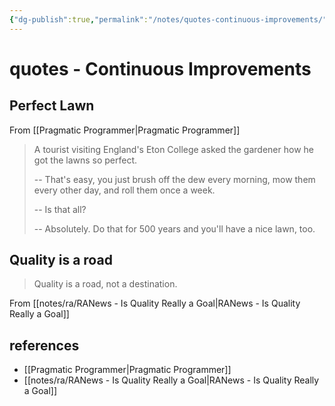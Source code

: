 ```yaml
---
{"dg-publish":true,"permalink":"/notes/quotes-continuous-improvements/","dgHomeLink":true,"dgPassFrontmatter":false,"dgShowBacklinks":true,"dgShowLocalGraph":false}
---
```


# quotes - Continuous Improvements
## Perfect Lawn
From [[Pragmatic Programmer|Pragmatic Programmer]]

> A tourist visiting England's Eton College asked the gardener how he got the lawns so perfect.
> 
> -- That's easy, you just brush off the dew every morning, mow them every other day, and roll them once a week.
> 
> -- Is that all?
> 
> -- Absolutely. Do that for 500 years and you'll have a nice lawn, too.


## Quality is a road

> Quality is a road, not a destination.

From [[notes/ra/RANews - Is Quality Really a Goal|RANews - Is Quality Really a Goal]]



## references

- [[Pragmatic Programmer|Pragmatic Programmer]]
- [[notes/ra/RANews - Is Quality Really a Goal|RANews - Is Quality Really a Goal]]
